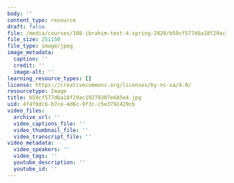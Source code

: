 ```yaml
---
body: ''
content_type: resource
draft: false
file: /media/courses/108-ibrahim-test-4-spring-2020/b59cf577d6a18f29ac19279307e685e4.jpg
file_size: 251150
file_type: image/jpeg
image_metadata:
  caption: ''
  credit: ''
  image-alt: ''
learning_resource_types: []
license: https://creativecommons.org/licenses/by-nc-sa/4.0/
resourcetype: Image
title: b59cf577d6a18f29ac19279307e685e4.jpg
uid: 4f4f8dc6-b7ce-4d6c-9f3c-c5e3792429cb
video_files:
  archive_url: ''
  video_captions_file: ''
  video_thumbnail_file: ''
  video_transcript_file: ''
video_metadata:
  video_speakers: ''
  video_tags: ''
  youtube_description: ''
  youtube_id: ''
---
```

